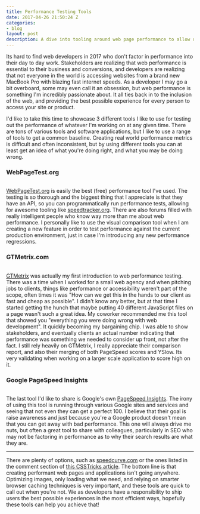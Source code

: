 ```yaml
---
title: Performance Testing Tools
date: 2017-04-26 21:50:24 Z
categories:
- blog
layout: post
description: A dive into tooling around web page performance to allow developers to create better web experiences.
---
```


Its hard to find web developers in 2017 who don't factor in performance into their day to day work. Stakeholders are realizing that web performance is essential to their business and conversions, and developers are realizing that not everyone in the world is accessing websites from a brand new MacBook Pro with blazing fast internet speeds. As a developer I may go a bit overboard, some may even call it an obsession, but web performance is something I'm incredibly passionate about. It all ties back in to the inclusion of the web, and providing the best possible experience for every person to access your site or product.

I'd like to take this time to showcase 3 different tools I like to use for testing out the performance of whatever I'm working on at any given time. There are tons of various tools and software applications, but I like to use a range of tools to get a common baseline. Creating real world performance metrics is difficult and often inconsistent, but by using different tools you can at least get an idea of what you're doing right, and what you may be doing wrong.

### WebPageTest.org

<img class="b-lazy" src="data:image/gif;base64,R0lGODlhAQABAAAAACH5BAEKAAEALAAAAAABAAEAAAICTAEAOw==" data-src="/assets/img/webpage.jpg|/assets/img/webpage@2x.jpg" alt="WebPageTest.org" />

[WebPageTest.org](https://www.webpagetest.org/) is easily the best (free) performance tool I've used. The testing is so thorough and the biggest thing that I appreciate is that they have an API, so you can programmatically run performance tests, allowing for awesome tooling like [speedtracker.org](https://speedtracker.org/). There are also forums filled with really intelligent people who know way more than me about web performance. I personally like to use the visual comparison tool when I am creating a new feature in order to test performance against the current production environment, just in case I'm introducing any new performance regressions.

### GTMetrix.com

<img class="b-lazy" src="data:image/gif;base64,R0lGODlhAQABAAAAACH5BAEKAAEALAAAAAABAAEAAAICTAEAOw==" data-src="/assets/img/gtmetrix.jpg|/assets/img/gtmetrix@2x.jpg" alt="GTMetrix.com" />

[GTMetrix](https://gtmetrix.com/) was actually my first introduction to web performance testing. There was a time when I worked for a small web agency and when pitching jobs to clients, things like performance or accessibility weren't part of the scope, often times it was "How can we get this in the hands to our client as fast and cheap as possible". I didn't know any better, but at that time I started getting the hunch that maybe putting 40 different JavaScript files on a page wasn't such a great idea. My coworker recommended me this tool that showed you "everything you were doing wrong with web development". It quickly becoming my bargaining chip. I was able to show stakeholders, and eventually clients an actual number indicating that performance was something we needed to consider up front, not after the fact. I still rely heavily on GTMetrix, I really appreciate their comparison report, and also their merging of both PageSpeed scores and YSlow. Its very validating when working on a larger scale application to score high on it.

### Google PageSpeed Insights

<img class="b-lazy" src="data:image/gif;base64,R0lGODlhAQABAAAAACH5BAEKAAEALAAAAAABAAEAAAICTAEAOw==" data-src="/assets/img/pagespeed.jpg|/assets/img/pagespeed@2x.jpg" alt="Google PageSpeed Insights" />

The last tool I'd like to share is Google's own [PageSpeed Insights](https://developers.google.com/speed/pagespeed/insights/). The irony of using this tool is running through various Google sites and services and seeing that not even they can get a perfect 100. I believe that their goal is raise awareness and just because you're a Google product doesn't mean that you can get away with bad performance. This one will always drive me nuts, but often a great tool to share with colleagues, particularly in SEO who may not be factoring in performance as to why their search results are what they are.

---

There are plenty of options, such as [speedcurve.com](https://speedcurve.com/) or the ones listed in the comment section of [this CSSTricks article](https://css-tricks.com/performance-tools/). The bottom line is that creating performant web pages and applications isn't going anywhere. Optimizing images, only loading what we need, and relying on smarter browser caching techniques is very important, and these tools are quick to call out when you're not. We as developers have a responsibility to ship users the best possible experiences in the most efficient ways, hopefully these tools can help you achieve that!
